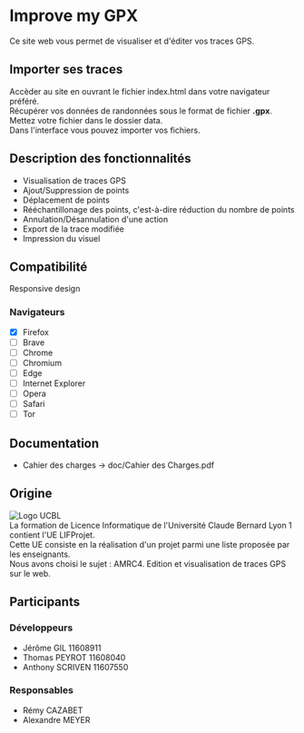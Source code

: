 # Improve my GPX
Ce site web vous permet de visualiser et d'éditer vos traces GPS.

## Importer ses traces
Accèder au site en ouvrant le fichier index.html dans votre navigateur préféré. <br/>
Récupérer vos données de randonnées sous le format de fichier **.gpx**. <br/>
Mettez votre fichier dans le dossier data. <br/>
Dans l'interface vous pouvez importer vos fichiers. 

## Description des fonctionnalités
* Visualisation de traces GPS
* Ajout/Suppression de points
* Déplacement de points
* Rééchantillonage des points, c'est-à-dire réduction du nombre de points
* Annulation/Désannulation d'une action
* Export de la trace modifiée
* Impression du visuel

## Compatibilité
Responsive design

### Navigateurs
- [x] Firefox
- [ ] Brave
- [ ] Chrome
- [ ] Chromium
- [ ] Edge
- [ ] Internet Explorer
- [ ] Opera
- [ ] Safari
- [ ] Tor

## Documentation 
* Cahier des charges -> doc/Cahier des Charges.pdf 

## Origine
![Logo UCBL](https://www.univ-lyon1.fr/images/www/logo-lyon1.png) <br/>
La formation de Licence Informatique de l'Université Claude Bernard Lyon 1 contient l'UE LIFProjet. <br/>
Cette UE consiste en la réalisation d'un projet parmi une liste proposée par les enseignants. <br/>
Nous avons choisi le sujet : AMRC4. Edition et visualisation de traces GPS sur le web. 

## Participants

### Développeurs
* Jérôme GIL 11608911
* Thomas PEYROT 11608040
* Anthony SCRIVEN 11607550

### Responsables
* Rémy CAZABET
* Alexandre MEYER 
